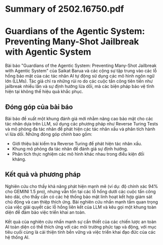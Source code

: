 # Summary of 2502.16750.pdf

# Guardians of the Agentic System: Preventing Many-Shot Jailbreak with Agentic System

Bài báo "Guardians of the Agentic System: Preventing Many-Shot Jailbreak with Agentic System" của Saikat Barua và các cộng sự tập trung vào các lỗ hổng bảo mật của các tác nhân AI tự động sử dụng các mô hình ngôn ngữ lớn (LLMs). Tác giả chỉ ra những rủi ro do các cuộc tấn công tiên tiến như jailbreak nhiều lần và sự định hướng lừa dối, mà các biện pháp bảo vệ tĩnh hiện tại không thể hiệu quả khắc phục.

## Đóng góp của bài báo

Bài báo đề xuất một khung đánh giá mới nhằm nâng cao bảo mật cho các tác nhân dựa trên LLM, sử dụng các phương pháp như Reverse Turing Tests và mô phỏng đa tác nhân để phát hiện các tác nhân xấu và phân tích hành vi lừa dối. Những đóng góp chính bao gồm:

- Giới thiệu bài kiểm tra Reverse Turing để phát hiện tác nhân xấu.
- Khung mô phỏng đa tác nhân để đánh giá sự định hướng.
- Phân tích thực nghiệm các mô hình khác nhau trong điều kiện đối kháng.

## Kết quả và phương pháp

Nghiên cứu cho thấy khả năng phát hiện mạnh mẽ (ví dụ: độ chính xác 94% cho GEMINI 1.5 pro), nhưng vẫn tồn tại các lỗ hổng dưới các cuộc tấn công kéo dài, cho thấy cần có các hệ thống bảo mật linh hoạt kết hợp giám sát chủ động và can thiệp thích ứng. Bài nghiên cứu nhấn mạnh tầm quan trọng của việc giải quyết các lỗ hổng liên kết của LLM và kêu gọi một khung toàn diện để đảm bảo việc triển khai an toàn.

Kết quả của nghiên cứu nhấn mạnh sự cần thiết của các chiến lược an toàn AI toàn diện có thể thích ứng với các môi trường phức tạp và động, với mục tiêu cuối cùng là cải thiện tính bền vững và việc triển khai đạo đức của các hệ thống AI.
